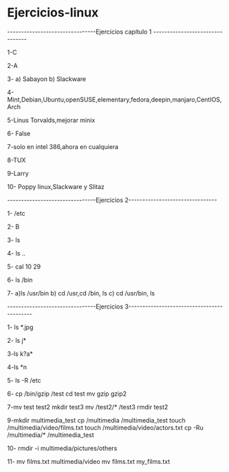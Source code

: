 # Ejercicios-linux

--------------------------------Ejercicios capítulo 1 --------------------------------

1-C

2-A

3- a) Sabayon
    b) Slackware

4- Mint,Debian,Ubuntu,openSUSE,elementary,fedora,deepin,manjaro,CentIOS,Arch

5-Linus Torvalds,mejorar minix

6- False

7-solo en intel 386,ahora en cualquiera

8-TUX

9-Larry 

10- Poppy linux,Slackware y Slitaz






--------------------------------Ejercicios 2--------------------------------




1-  /etc

2- B

3- ls

4- ls ..

5- cal 10 29

6- ls /bin 

7-  a)ls /usr/bin 
 b) cd /usr,cd /bin, ls
 c) cd /usr/bin, ls






--------------------------------Ejercicios 3-------------------------------------------

1- ls *.jpg

2- ls j*

3-ls k?a*

4-ls *n

5- ls -R /etc

6- cp /bin/gzip /test 
    cd test
    mv gzip gzip2

7-mv test test2
   mkdir test3
   mv /test2/* /test3
   rmdir test2

9-mkdir multimedia_test
  cp /multimedia /multimedia_test
  touch /multimedia/video/films.txt 
  touch /multimedia/video/actors.txt
  cp -Ru /multimedia/* /multimedia_test

10- rmdir -i multimedia/pictures/others

11- mv films.txt multimedia/video
    mv films.txt my_films.txt
